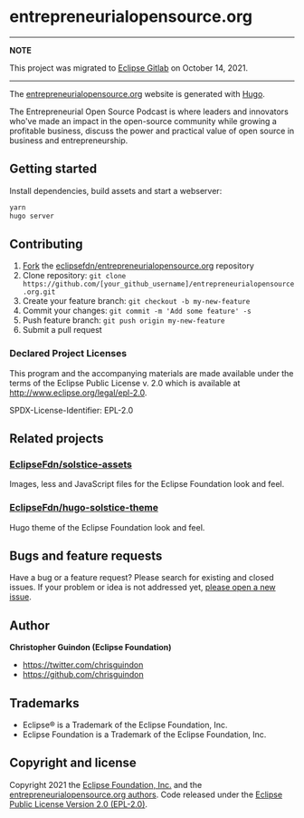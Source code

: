 # entrepreneurialopensource.org


---
**NOTE**

This project was migrated to [Eclipse Gitlab](https://gitlab.eclipse.org/eclipsefdn/it/websites/entrepreneurialopensource.org) on October 14, 2021.

---


The [entrepreneurialopensource.org](https://entrepreneurialopensource.org) website is generated with [Hugo](https://gohugo.io/documentation/).

The Entrepreneurial Open Source Podcast is where leaders and innovators who've made an impact in the open-source community while growing a profitable business, discuss the power and practical value of open source in business and entrepreneurship.

## Getting started

Install dependencies, build assets and start a webserver:

```bash
yarn
hugo server
```

## Contributing

1. [Fork](https://help.github.com/articles/fork-a-repo/) the [eclipsefdn/entrepreneurialopensource.org](https://github.com/eclipsefdn/entrepreneurialopensource.org) repository
2. Clone repository: `git clone https://github.com/[your_github_username]/entrepreneurialopensource.org.git`
3. Create your feature branch: `git checkout -b my-new-feature`
4. Commit your changes: `git commit -m 'Add some feature' -s`
5. Push feature branch: `git push origin my-new-feature`
6. Submit a pull request

### Declared Project Licenses

This program and the accompanying materials are made available under the terms
of the Eclipse Public License v. 2.0 which is available at
http://www.eclipse.org/legal/epl-2.0.

SPDX-License-Identifier: EPL-2.0

## Related projects

### [EclipseFdn/solstice-assets](https://github.com/EclipseFdn/solstice-assets)

Images, less and JavaScript files for the Eclipse Foundation look and feel.

### [EclipseFdn/hugo-solstice-theme](https://github.com/EclipseFdn/hugo-solstice-theme)

Hugo theme of the Eclipse Foundation look and feel.

## Bugs and feature requests

Have a bug or a feature request? Please search for existing and closed issues. If your problem or idea is not addressed yet, [please open a new issue](https://github.com/eclipsefdn/entrepreneurialopensource.org/issues/new).

## Author

**Christopher Guindon (Eclipse Foundation)**

- <https://twitter.com/chrisguindon>
- <https://github.com/chrisguindon>

## Trademarks

* Eclipse® is a Trademark of the Eclipse Foundation, Inc.
* Eclipse Foundation is a Trademark of the Eclipse Foundation, Inc.

## Copyright and license

Copyright 2021 the [Eclipse Foundation, Inc.](https://www.eclipse.org) and the [entrepreneurialopensource.org authors](https://github.com/eclipsefdn/entrepreneurialopensource.org/graphs/contributors). Code released under the [Eclipse Public License Version 2.0 (EPL-2.0)](https://github.com/eclipsefdn/entrepreneurialopensource.org/blob/src/LICENSE).
